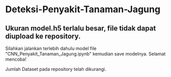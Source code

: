# Deteksi-Penyakit-Tanaman-Jagung
## Ukuran model.h5 terlalu besar, file tidak dapat diupload ke repository.
Silahkan jalankan terlebih dahulu model file "CNN_Penyakit_Tanaman_Jagung.ipynb" kemudian save modelnya.
Selamat mencoba!


Jumlah Dataset pada repository telah dikurangi.
